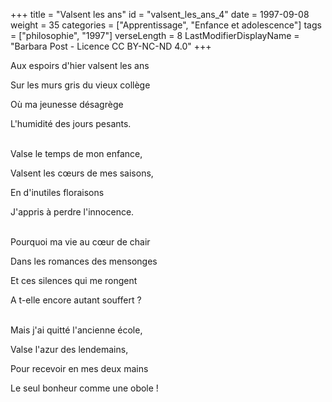 +++
title = "Valsent les ans"
id = "valsent_les_ans_4"
date = 1997-09-08
weight = 35
categories = ["Apprentissage", "Enfance et adolescence"]
tags = ["philosophie", "1997"]
verseLength = 8
LastModifierDisplayName = "Barbara Post - Licence CC BY-NC-ND 4.0"
+++

Aux espoirs d'hier valsent les ans

Sur les murs gris du vieux collège

Où ma jeunesse désagrège

L'humidité des jours pesants.

 \
Valse le temps de mon enfance,

Valsent les cœurs de mes saisons,

En d'inutiles floraisons

J'appris à perdre l'innocence.

 \
Pourquoi ma vie au cœur de chair

Dans les romances des mensonges

Et ces silences qui me rongent

A t-elle encore autant souffert ?

 \
Mais j'ai quitté l'ancienne école,

Valse l'azur des lendemains,

Pour recevoir en mes deux mains

Le seul bonheur comme une obole !
